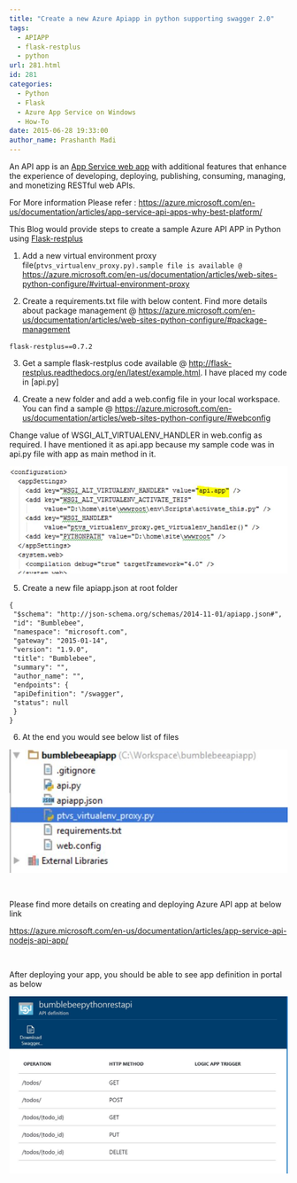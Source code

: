 ```yaml
---
title: "Create a new Azure Apiapp in python supporting swagger 2.0"
tags:
  - APIAPP
  - flask-restplus
  - python
url: 281.html
id: 281
categories:
  - Python
  - Flask
  - Azure App Service on Windows
  - How-To
date: 2015-06-28 19:33:00
author_name: Prashanth Madi
---
```


An API app is an [App Service web app](https://azure.microsoft.com/en-us/documentation/articles/app-service-web-overview/) with additional features that enhance the experience of developing, deploying, publishing, consuming, managing, and monetizing RESTful web APIs.

For More information Please refer : <https://azure.microsoft.com/en-us/documentation/articles/app-service-api-apps-why-best-platform/>
 

This Blog would provide steps to create a sample Azure API APP in Python using [Flask-restplus](http://flask-restplus.readthedocs.org/en/latest/index.html)

1) Add a new virtual environment proxy file(`ptvs_virtualenv_proxy.py).sample file is available @ `<https://azure.microsoft.com/en-us/documentation/articles/web-sites-python-configure/#virtual-environment-proxy>

2) Create a requirements.txt file with below content. Find more details about package management @ <https://azure.microsoft.com/en-us/documentation/articles/web-sites-python-configure/#package-management>

``` {.scroll}
flask-restplus==0.7.2 
```

3) Get a sample flask-restplus code available @ <http://flask-restplus.readthedocs.org/en/latest/example.html>. I have placed my code in [api.py]

4) Create a new folder and add a web.config file in your local workspace. You can find a sample @ <https://azure.microsoft.com/en-us/documentation/articles/web-sites-python-configure/#webconfig>

Change value of WSGI\_ALT\_VIRTUALENV\_HANDLER in web.config as required. I have mentioned it as api.app because my sample code was in api.py file with app as main method in it.

![](/media/2019/03/2234.webconfig.JPG)

5) Create a new file apiapp.json at root folder

``` {.scroll}
{
 "$schema": "http://json-schema.org/schemas/2014-11-01/apiapp.json#",
 "id": "Bumblebee",
 "namespace": "microsoft.com",
 "gateway": "2015-01-14",
 "version": "1.9.0",
 "title": "Bumblebee",
 "summary": "",
 "author_name": "",
 "endpoints": {
 "apiDefinition": "/swagger",
 "status": null
 }
}
```

6) At the end you would see below list of files

![](/media/2019/03/0361.pythonapiapp.JPG)

 

Please find more details on creating and deploying Azure API app at below link

https://azure.microsoft.com/en-us/documentation/articles/app-service-api-nodejs-api-app/

 

After deploying your app, you should be able to see app definition in portal as below

![](/media/2019/03/7824.swaggerdocdef.JPG)

 


 

 
